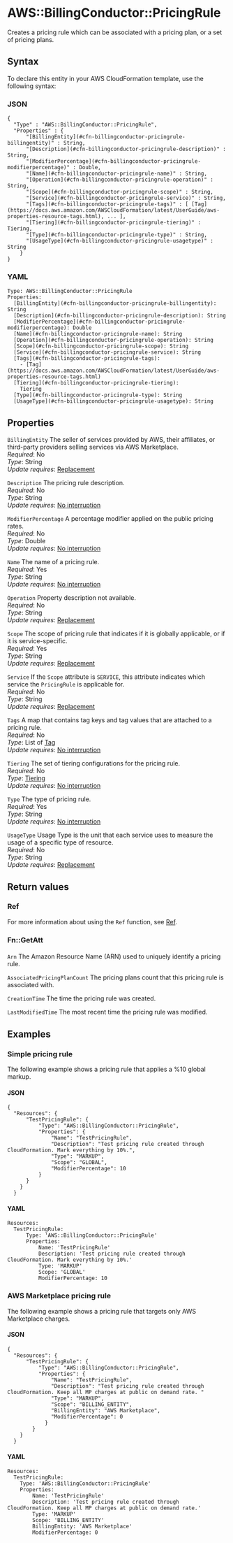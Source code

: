 # AWS::BillingConductor::PricingRule<a name="aws-resource-billingconductor-pricingrule"></a>

 Creates a pricing rule which can be associated with a pricing plan, or a set of pricing plans\.

## Syntax<a name="aws-resource-billingconductor-pricingrule-syntax"></a>

To declare this entity in your AWS CloudFormation template, use the following syntax:

### JSON<a name="aws-resource-billingconductor-pricingrule-syntax.json"></a>

```
{
  "Type" : "AWS::BillingConductor::PricingRule",
  "Properties" : {
      "[BillingEntity](#cfn-billingconductor-pricingrule-billingentity)" : String,
      "[Description](#cfn-billingconductor-pricingrule-description)" : String,
      "[ModifierPercentage](#cfn-billingconductor-pricingrule-modifierpercentage)" : Double,
      "[Name](#cfn-billingconductor-pricingrule-name)" : String,
      "[Operation](#cfn-billingconductor-pricingrule-operation)" : String,
      "[Scope](#cfn-billingconductor-pricingrule-scope)" : String,
      "[Service](#cfn-billingconductor-pricingrule-service)" : String,
      "[Tags](#cfn-billingconductor-pricingrule-tags)" : [ [Tag](https://docs.aws.amazon.com/AWSCloudFormation/latest/UserGuide/aws-properties-resource-tags.html), ... ],
      "[Tiering](#cfn-billingconductor-pricingrule-tiering)" : Tiering,
      "[Type](#cfn-billingconductor-pricingrule-type)" : String,
      "[UsageType](#cfn-billingconductor-pricingrule-usagetype)" : String
    }
}
```

### YAML<a name="aws-resource-billingconductor-pricingrule-syntax.yaml"></a>

```
Type: AWS::BillingConductor::PricingRule
Properties: 
  [BillingEntity](#cfn-billingconductor-pricingrule-billingentity): String
  [Description](#cfn-billingconductor-pricingrule-description): String
  [ModifierPercentage](#cfn-billingconductor-pricingrule-modifierpercentage): Double
  [Name](#cfn-billingconductor-pricingrule-name): String
  [Operation](#cfn-billingconductor-pricingrule-operation): String
  [Scope](#cfn-billingconductor-pricingrule-scope): String
  [Service](#cfn-billingconductor-pricingrule-service): String
  [Tags](#cfn-billingconductor-pricingrule-tags): 
    - [Tag](https://docs.aws.amazon.com/AWSCloudFormation/latest/UserGuide/aws-properties-resource-tags.html)
  [Tiering](#cfn-billingconductor-pricingrule-tiering): 
    Tiering
  [Type](#cfn-billingconductor-pricingrule-type): String
  [UsageType](#cfn-billingconductor-pricingrule-usagetype): String
```

## Properties<a name="aws-resource-billingconductor-pricingrule-properties"></a>

`BillingEntity`  <a name="cfn-billingconductor-pricingrule-billingentity"></a>
 The seller of services provided by AWS, their affiliates, or third\-party providers selling services via AWS Marketplace\.   
*Required*: No  
*Type*: String  
*Update requires*: [Replacement](https://docs.aws.amazon.com/AWSCloudFormation/latest/UserGuide/using-cfn-updating-stacks-update-behaviors.html#update-replacement)

`Description`  <a name="cfn-billingconductor-pricingrule-description"></a>
 The pricing rule description\.   
*Required*: No  
*Type*: String  
*Update requires*: [No interruption](https://docs.aws.amazon.com/AWSCloudFormation/latest/UserGuide/using-cfn-updating-stacks-update-behaviors.html#update-no-interrupt)

`ModifierPercentage`  <a name="cfn-billingconductor-pricingrule-modifierpercentage"></a>
 A percentage modifier applied on the public pricing rates\.   
*Required*: No  
*Type*: Double  
*Update requires*: [No interruption](https://docs.aws.amazon.com/AWSCloudFormation/latest/UserGuide/using-cfn-updating-stacks-update-behaviors.html#update-no-interrupt)

`Name`  <a name="cfn-billingconductor-pricingrule-name"></a>
 The name of a pricing rule\.   
*Required*: Yes  
*Type*: String  
*Update requires*: [No interruption](https://docs.aws.amazon.com/AWSCloudFormation/latest/UserGuide/using-cfn-updating-stacks-update-behaviors.html#update-no-interrupt)

`Operation`  <a name="cfn-billingconductor-pricingrule-operation"></a>
Property description not available\.  
*Required*: No  
*Type*: String  
*Update requires*: [Replacement](https://docs.aws.amazon.com/AWSCloudFormation/latest/UserGuide/using-cfn-updating-stacks-update-behaviors.html#update-replacement)

`Scope`  <a name="cfn-billingconductor-pricingrule-scope"></a>
 The scope of pricing rule that indicates if it is globally applicable, or if it is service\-specific\.   
*Required*: Yes  
*Type*: String  
*Update requires*: [Replacement](https://docs.aws.amazon.com/AWSCloudFormation/latest/UserGuide/using-cfn-updating-stacks-update-behaviors.html#update-replacement)

`Service`  <a name="cfn-billingconductor-pricingrule-service"></a>
 If the `Scope` attribute is `SERVICE`, this attribute indicates which service the `PricingRule` is applicable for\.   
*Required*: No  
*Type*: String  
*Update requires*: [Replacement](https://docs.aws.amazon.com/AWSCloudFormation/latest/UserGuide/using-cfn-updating-stacks-update-behaviors.html#update-replacement)

`Tags`  <a name="cfn-billingconductor-pricingrule-tags"></a>
A map that contains tag keys and tag values that are attached to a pricing rule\.  
*Required*: No  
*Type*: List of [Tag](https://docs.aws.amazon.com/AWSCloudFormation/latest/UserGuide/aws-properties-resource-tags.html)  
*Update requires*: [No interruption](https://docs.aws.amazon.com/AWSCloudFormation/latest/UserGuide/using-cfn-updating-stacks-update-behaviors.html#update-no-interrupt)

`Tiering`  <a name="cfn-billingconductor-pricingrule-tiering"></a>
The set of tiering configurations for the pricing rule\.  
*Required*: No  
*Type*: [Tiering](aws-properties-billingconductor-pricingrule-tiering.md)  
*Update requires*: [No interruption](https://docs.aws.amazon.com/AWSCloudFormation/latest/UserGuide/using-cfn-updating-stacks-update-behaviors.html#update-no-interrupt)

`Type`  <a name="cfn-billingconductor-pricingrule-type"></a>
 The type of pricing rule\.   
*Required*: Yes  
*Type*: String  
*Update requires*: [No interruption](https://docs.aws.amazon.com/AWSCloudFormation/latest/UserGuide/using-cfn-updating-stacks-update-behaviors.html#update-no-interrupt)

`UsageType`  <a name="cfn-billingconductor-pricingrule-usagetype"></a>
Usage Type is the unit that each service uses to measure the usage of a specific type of resource\.  
*Required*: No  
*Type*: String  
*Update requires*: [Replacement](https://docs.aws.amazon.com/AWSCloudFormation/latest/UserGuide/using-cfn-updating-stacks-update-behaviors.html#update-replacement)

## Return values<a name="aws-resource-billingconductor-pricingrule-return-values"></a>

### Ref<a name="aws-resource-billingconductor-pricingrule-return-values-ref"></a>

For more information about using the `Ref` function, see [Ref](https://docs.aws.amazon.com/AWSCloudFormation/latest/UserGuide/intrinsic-function-reference-ref.html)\.

### Fn::GetAtt<a name="aws-resource-billingconductor-pricingrule-return-values-fn--getatt"></a>

#### <a name="aws-resource-billingconductor-pricingrule-return-values-fn--getatt-fn--getatt"></a>

`Arn`  <a name="Arn-fn::getatt"></a>
 The Amazon Resource Name \(ARN\) used to uniquely identify a pricing rule\. 

`AssociatedPricingPlanCount`  <a name="AssociatedPricingPlanCount-fn::getatt"></a>
 The pricing plans count that this pricing rule is associated with\. 

`CreationTime`  <a name="CreationTime-fn::getatt"></a>
 The time the pricing rule was created\. 

`LastModifiedTime`  <a name="LastModifiedTime-fn::getatt"></a>
 The most recent time the pricing rule was modified\. 

## Examples<a name="aws-resource-billingconductor-pricingrule--examples"></a>



### Simple pricing rule<a name="aws-resource-billingconductor-pricingrule--examples--Simple_pricing_rule"></a>

The following example shows a pricing rule that applies a %10 global markup\.

#### JSON<a name="aws-resource-billingconductor-pricingrule--examples--Simple_pricing_rule--json"></a>

```
{
  "Resources": {
      "TestPricingRule": {
          "Type": "AWS::BillingConductor::PricingRule",
          "Properties": {
              "Name": "TestPricingRule",
              "Description": "Test pricing rule created through CloudFormation. Mark everything by 10%.",
              "Type": "MARKUP",
              "Scope": "GLOBAL",
              "ModifierPercentage": 10
          }
      }
    }
  }
```

#### YAML<a name="aws-resource-billingconductor-pricingrule--examples--Simple_pricing_rule--yaml"></a>

```
Resources:
  TestPricingRule:
      Type: 'AWS::BillingConductor::PricingRule'
      Properties:
          Name: 'TestPricingRule'
          Description: 'Test pricing rule created through CloudFormation. Mark everything by 10%.'
          Type: 'MARKUP'
          Scope: 'GLOBAL'
          ModifierPercentage: 10
```

### AWS Marketplace pricing rule<a name="aws-resource-billingconductor-pricingrule--examples--_pricing_rule"></a>

The following example shows a pricing rule that targets only AWS Marketplace charges\.

#### JSON<a name="aws-resource-billingconductor-pricingrule--examples--_pricing_rule--json"></a>

```
{
  "Resources": {
      "TestPricingRule": {
          "Type": "AWS::BillingConductor::PricingRule",
          "Properties": {
              "Name": "TestPricingRule",
              "Description": "Test pricing rule created through CloudFormation. Keep all MP charges at public on demand rate. "
              "Type": "MARKUP",
              "Scope": "BILLING_ENTITY",
              "BillingEntity": "AWS Marketplace",
              "ModifierPercentage": 0
            }
        }
    }
  }
```

#### YAML<a name="aws-resource-billingconductor-pricingrule--examples--_pricing_rule--yaml"></a>

```
Resources:
  TestPricingRule:
    Type: 'AWS::BillingConductor::PricingRule'
    Properties:
        Name: 'TestPricingRule'
        Description: 'Test pricing rule created through CloudFormation. Keep all MP charges at public on demand rate.'
        Type: 'MARKUP'
        Scope: 'BILLING_ENTITY'
        BillingEntity: 'AWS Marketplace'
        ModifierPercentage: 0
```